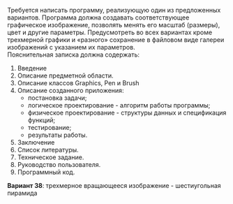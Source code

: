 Требуется написать программу, реализующую один из предложенных вариантов. 
Программа должна создавать соответствующее графическое изображение, позволять 
менять его масштаб (размеры), цвет и другие параметры. Предусмотреть во всех 
вариантах кроме трехмерной графики и «разного» сохранение в файловом виде галереи 
изображений с указанием их параметров.  
Пояснительная записка должна содержать:
1. Введение
2. Описание предметной области.
3. Описание классов Graphics, Pen и Brush
4. Описание созданного приложения: 
	- постановка задачи; 
	- логическое проектирование - алгоритм работы программы; 
	- физическое проектирование - структуры данных и спецификация функций; 
	- тестирование; 
	- результаты работы.
5. Заключение
6. Список литературы.
7. Техническое задание.
8. Руководство пользователя.
9. Программный код.
  
**Вариант 38**: трехмерное вращающееся изображение - шестиугольная пирамида